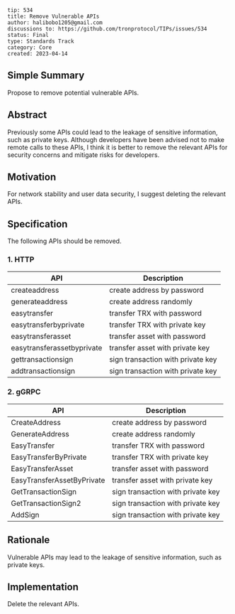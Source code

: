 ```
tip: 534
title: Remove Vulnerable APIs	
author: halibobo1205@gmail.com
discussions to: https://github.com/tronprotocol/TIPs/issues/534
status: Final
type: Standards Track
category: Core
created: 2023-04-14
```


## Simple Summary
Propose to remove potential vulnerable APIs.


## Abstract
Previously some APIs could lead to the leakage of sensitive information, such as private keys.
Although developers have been advised not to make remote calls to these APIs, I think it is better to remove the relevant APIs for security concerns and mitigate risks for developers.


## Motivation
For network stability and user data security, I suggest deleting the relevant APIs.


## Specification

The following APIs should be removed.

### 1. HTTP
| API | Description |
| ---- | ----------- |
| createaddress | create address by password|
| generateaddress | create address randomly |
| easytransfer | transfer TRX with password |
| easytransferbyprivate | transfer TRX with private key |
| easytransferasset |  transfer asset with password |
| easytransferassetbyprivate | transfer asset with private key|
| gettransactionsign | sign transaction with private key |
| addtransactionsign | sign transaction with private key|


### 2. gGRPC
| API | Description |
| ---- | ----------- |
| CreateAddress | create address by password |
| GenerateAddress | create address randomly|
| EasyTransfer | transfer TRX with  password  |
| EasyTransferByPrivate |transfer TRX with  private key |
| EasyTransferAsset | transfer asset with  password|
| EasyTransferAssetByPrivate | transfer asset with private key |
| GetTransactionSign | sign transaction with private key |
| GetTransactionSign2 | sign transaction with private key |
| AddSign|sign transaction with private key|



## Rationale
Vulnerable APIs may lead to the leakage of sensitive information, such as private keys.

## Implementation

Delete the relevant APIs.
